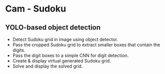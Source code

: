 # Cam - Sudoku
## YOLO-based object detection

* Detect Sudoku grid in image using object detector.
* Pass the cropped Sudoku grid to extract smaller boxes that contain the digits.
* Pass the digit boxes to a simple CNN for digit detection.
* Create & display virtual generated Sudoku grid.
* Solve and display the solved grid.

